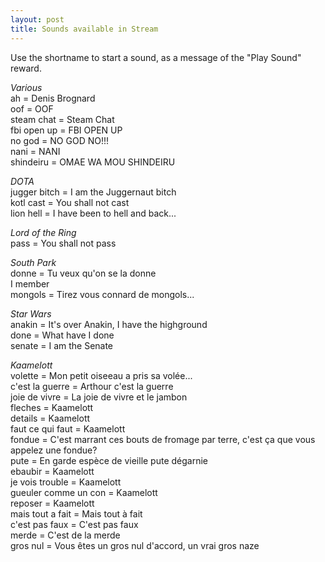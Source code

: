 ```yaml
---
layout: post
title: Sounds available in Stream
---
```

Use the shortname to start a sound, as a message of the "Play Sound" reward.

   *Various*  
ah = Denis Brognard  
oof = OOF  
steam chat = Steam Chat  
fbi open up = FBI OPEN UP  
no god = NO GOD NO!!!  
nani = NANI  
shindeiru = OMAE WA MOU SHINDEIRU  

   *DOTA*  
jugger bitch = I am the Juggernaut bitch  
kotl cast = You shall not cast  
lion hell = I have been to hell and back...  

   *Lord of the Ring*  
pass = You shall not pass  

   *South Park*  
donne = Tu veux qu'on se la donne  
I member  
mongols = Tirez vous connard de mongols...  

   *Star Wars*  
anakin = It's over Anakin, I have the highground  
done = What have I done  
senate = I am the Senate  

   *Kaamelott*  
volette = Mon petit oiseeau a pris sa volée...   
c'est la guerre = Arthour c'est la guerre  
joie de vivre = La joie de vivre et le jambon    
fleches = Kaamelott  
details = Kaamelott  
faut ce qui faut = Kaamelott  
fondue = C'est marrant ces bouts de fromage par terre, c'est ça que vous appelez une fondue?  
pute = En garde espèce de vieille pute dégarnie    
ebaubir = Kaamelott  
je vois trouble = Kaamelott  
gueuler comme un con = Kaamelott  
reposer = Kaamelott  
mais tout a fait = Mais tout à fait    
c'est pas faux = C'est pas faux    
merde = C'est de la merde  
gros nul = Vous êtes un gros nul d'accord, un vrai gros naze  
